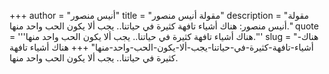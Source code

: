 +++
author = "أنيس منصور"
title = "مقولة أنيس منصور"
description = "مقولة أنيس منصور: هناك أشياء تافهة كثيرة في حياتنا.. يجب ألا يكون الحب واحد منها."
quote = '''هناك أشياء تافهة كثيرة في حياتنا.. يجب ألا يكون الحب واحد منها.''' 
slug = "هناك-أشياء-تافهة-كثيرة-في-حياتنا-يجب-ألا-يكون-الحب-واحد-منها"
+++
هناك أشياء تافهة كثيرة في حياتنا.. يجب ألا يكون الحب واحد منها.
